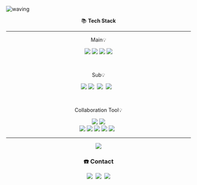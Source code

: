 [//]: # (![header]&#40;https://capsule-render.vercel.app/api?type=soft&color=_hexcode&height=500&section=header&text=Choi%20Kang%20Heon&fontSize=90&fontColor=FFFFFF&theme=cobalt&#41;)
![waving](https://capsule-render.vercel.app/api?type=waving&height=300&text=Choi%20Kang%20Heon&fontAlign=50&fontAlignY=40&color=gradient)



<p align="center">
    📚️ <Strong>Tech Stack</Strong><br>
</p>
<hr>
<p align="center">
    Main💡
</p>
<p align="center" display="inline-block">
  <img src="https://img.shields.io/badge/JAVA-007396?style=for-the-badge&logo=java&logoColor=white"> 
    <img src="https://img.shields.io/badge/Spring-6DB33F?style=for-the-badge&logo=Spring&logoColor=white">
    <img src="https://img.shields.io/badge/SpringBoot-6DB33F?style=for-the-badge&logo=SpringBoot&logoColor=white">
    <img src="https://img.shields.io/badge/mysql-4479A1?style=for-the-badge&logo=mysql&logoColor=white">
</p><br>

<p align="center">
    Sub💡
</p>

<p align="center">
<img src="https://img.shields.io/badge/react-61DAFB?style=for-the-badge&logo=react&logoColor=black">
<img src="https://img.shields.io/badge/C++-00599C?style=flat-square&logo=C%2B%2B&logoColor=white"/></a>&nbsp
<img src="https://img.shields.io/badge/C-A8B9CC?style=flat-square&logo=C&logoColor=white"/></a>&nbsp
<img src="https://img.shields.io/badge/aws-333664?style=flat-square&logo=amazon-aws&logoColor=white"/></a>&nbsp
&nbsp
</p>

<br>
<p align="center">
    Collaboration Tool💡
</p>

<p align="center">
<img src="https://img.shields.io/badge/Notion-000000.svg?style=flat-square&logo=Notion&logoColor=white">
<img src="https://img.shields.io/badge/Slack-6f097a.svg?style=flat-square&logo=Slack&logoColor=white">
<br/>
<img src="https://img.shields.io/badge/JIRA-1572B6.svg?style=flat-square&logo=JIRA&logoColor=white">
<img src="https://img.shields.io/badge/Confluence-1572B6.svg?style=flat-square&logo=Confluence&logoColor=white">
<img src="https://img.shields.io/badge/subversion-7ecbf2.svg?style=flat-square&logo=subversion&logoColor=white">
<img src="https://img.shields.io/badge/git-F05032.svg?style=flat-square&logo=git&logoColor=white">
<img src="https://img.shields.io/badge/github-181717.svg?style=flat-square&logo=github&logoColor=white">
&nbsp
</p>


<hr>


<p align="center">
 <img style="align-content: center" class="img" src="https://github-readme-stats.vercel.app/api?username=choikangheon&show_icons=true&theme=radical" /> 
</p>


<h3 align="center"> <span>☎️</span> Contact  </h3>
<p align="center">
  <a href="https://pray-for-dev.tistory.com/"><img src="https://img.shields.io/badge/Tech%20Blog-11B48A?style=flat-square&logo=Vimeo&logoColor=white&link=https://velog.io/@woo0_hooo"/></a>&nbsp
  <a href="https://www.instagram.com/kangheon99/"><img src="https://img.shields.io/badge/Instagram-E4405F?style=flat-square&logo=Instagram&logoColor=white&link=https://www.instagram.com/woo0_hooo/"/></a>&nbsp
  <a href="mailto:prayfordev@gmail.com"><img src="https://img.shields.io/badge/Gmail-d14836?style=flat-square&logo=Gmail&logoColor=white&link=prayfordev@gmail.com"/></a>
</p>
<br>

